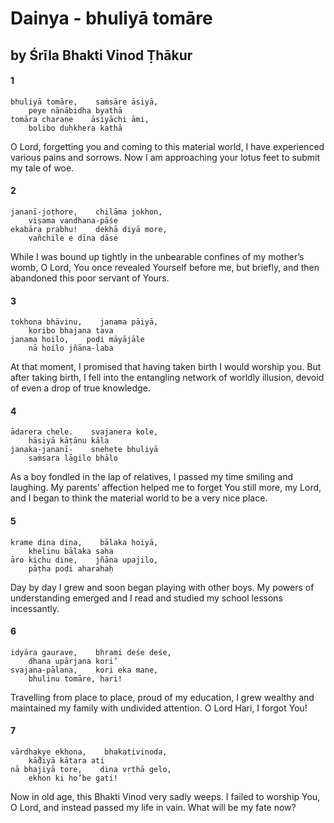 # Dainya - bhuliyā tomāre

## by Śrīla Bhakti Vinod Ṭhākur

#### 1

    bhuliyā tomāre,    saṁsāre āsiyā,
        peye nānābidha byathā
    tomāra charaṇe    āsiyāchi āmi,
        bolibo duḥkhera kathā

O Lord, forgetting you and coming to this material world, I have experienced various pains and sorrows. Now I am approaching your lotus feet to submit my tale of woe.

#### 2

    jananī-joṭhore,    chilāma jokhon,
        viṣama vandhana-pāśe
    ekabāra prabhu!    dekhā diyā more,
        vañchile e dīna dāse

While I was bound up tightly in the unbearable confines of my mother’s womb, O Lord, You once revealed Yourself before me, but briefly, and then abandoned this poor servant of Yours.

#### 3

    tokhona bhāvinu,    janama pāiyā,
        koribo bhajana tava
    janama hoilo,    poḍi māyājāle
        nā hoilo jñāna-laba

At that moment, I promised that having taken birth I would worship you. But after taking birth, I fell into the entangling network of worldly illusion, devoid of even a drop of true knowledge.

#### 4

    ādarera chele.    svajanera kole,
        hāsiyā kāṭānu kāla
    janaka-jananī-    snehete bhuliyā
        saṁsara lāgilo bhālo

As a boy fondled in the lap of relatives, I passed my time smiling and laughing. My parents’ affection helped me to forget You still more, my Lord, and I began to think the material world to be a very nice place.

#### 5

    krame dina dina,    bālaka hoiyā,
        khelinu bālaka saha
    āro kichu dine,    jñāna upajilo,
        pāṭha poḍi aharahaḥ

Day by day I grew and soon began playing with other boys. My powers of understanding emerged and I read and studied my school lessons incessantly.

#### 6

    idyāra gaurave,    bhrami deśe deśe,
        dhana upārjana kori’
    svajana-pālana,    kori eka mane,
        bhulinu tomāre, hari!

Travelling from place to place, proud of my education, I grew wealthy and maintained my family with undivided attention. O Lord Hari, I forgot You!

#### 7

    vārdhakye ekhona,    bhakativinoda,
        kā̐diyā kātara ati
    nā bhajiyā tore,    dina vṛthā gelo,
        ekhon ki ho’be gati!

Now in old age, this Bhakti Vinod very sadly weeps. I failed to worship You, O Lord, and instead passed my life in vain. What will be my fate now?

